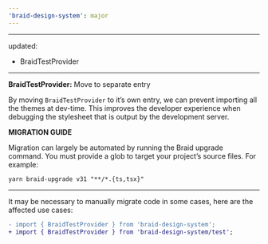 ```yaml
---
'braid-design-system': major
---
```


---
updated:
  - BraidTestProvider
---

**BraidTestProvider:** Move to separate entry

By moving `BraidTestProvider` to it’s own entry, we can prevent importing all the themes at dev-time. This improves the developer experience when debugging the stylesheet that is output by the development server.

**MIGRATION GUIDE**

Migration can largely be automated by running the Braid upgrade command. You must provide a glob to target your project’s source files. For example:

```
yarn braid-upgrade v31 "**/*.{ts,tsx}"
```

---

It may be necessary to manually migrate code in some cases, here are the affected use cases:

```diff
- import { BraidTestProvider } from 'braid-design-system';
+ import { BraidTestProvider } from 'braid-design-system/test';
```

